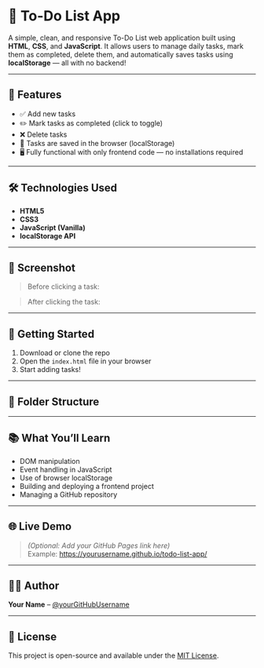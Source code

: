 # 📝 To-Do List App

A simple, clean, and responsive To-Do List web application built using **HTML**, **CSS**, and **JavaScript**. It allows users to manage daily tasks, mark them as completed, delete them, and automatically saves tasks using **localStorage** — all with no backend!

---

## 🔧 Features

- ✅ Add new tasks
- ✏️ Mark tasks as completed (click to toggle)
- ❌ Delete tasks
- 💾 Tasks are saved in the browser (localStorage)
- 🖥️ Fully functional with only frontend code — no installations required

---

## 🛠️ Technologies Used

- **HTML5**
- **CSS3**
- **JavaScript (Vanilla)**
- **localStorage API**

---

## 📸 Screenshot

> Before clicking a task:


> After clicking the task:

---

## 🚀 Getting Started

1. Download or clone the repo  
2. Open the `index.html` file in your browser  
3. Start adding tasks!

---

## 📂 Folder Structure


---

## 📚 What You’ll Learn

- DOM manipulation  
- Event handling in JavaScript  
- Use of browser localStorage  
- Building and deploying a frontend project  
- Managing a GitHub repository

---

## 🌐 Live Demo

> *(Optional: Add your GitHub Pages link here)*  
Example: https://yourusername.github.io/todo-list-app/

---

## 👨‍💻 Author

**Your Name** – [@yourGitHubUsername](https://github.com/yourGitHubUsername)

---

## 📃 License

This project is open-source and available under the [MIT License](LICENSE).
